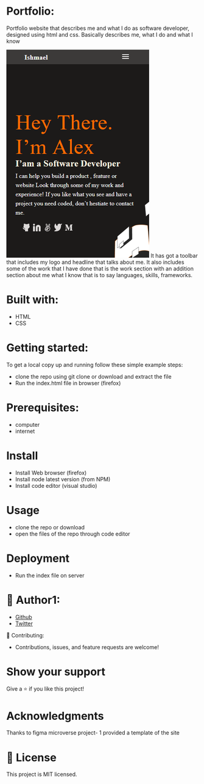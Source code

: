 # Portfolio:

Portfolio website that describes me and what I do as software developer, designed using html and css.
Basically describes me, what I do and what I know

![screenshoot of the site](/img/toolbar_headline.PNG)
It has got a toolbar that includes my logo and headline that talks about me. It also includes
some of the work that I have done that is the work section with an addition section about me what I know that
is to say languages, skills, frameworks.

# Built with:

- HTML
- CSS

# Getting started:

To get a local copy up and running follow these simple example steps:

- clone the repo using git clone or download and extract the file
- Run the index.html file in browser (firefox)

# Prerequisites:

- computer
- internet

# Install

- Install Web browser (firefox)
- Install node latest version (from NPM)
- Install code editor (visual studio)

# Usage

- clone the repo or download
- open the files of the repo through code editor

# Deployment

- Run the index file on server

# 👤 Author1:

- [Github](https://github.com/ayebaishmo)
- [Twitter](https://twitter.com/ishmo256)

🤝 Contributing:

- Contributions, issues, and feature requests are welcome!

# Show your support

Give a ⭐️ if you like this project!

# Acknowledgments

Thanks to figma microverse project- 1 provided a template of the site

# 📝 License

This project is MIT licensed.
